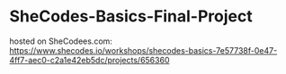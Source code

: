 # SheCodes-Basics-Final-Project
hosted on SheCodees.com: https://www.shecodes.io/workshops/shecodes-basics-7e57738f-0e47-4ff7-aec0-c2a1e42eb5dc/projects/656360
